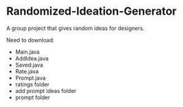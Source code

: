 # Randomized-Ideation-Generator
 A group project that gives random ideas for designers.
 
Need to download:
- Main.java
- AddIdea.java
- Saved.java
- Rate.java
- Prompt.java
- ratings folder
- add prompt ideas folder
- prompt folder
 
